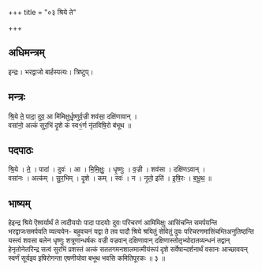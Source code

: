 +++
title = "०३ श्रिये ते"

+++
## अधिमन्त्रम्
इन्द्रः। भरद्वाजो बार्हस्पत्यः। त्रिष्टुप्।

## मन्त्रः
श्रि॒ये ते॒ पादा॒ दुव॒ आ मि॑मिक्षुर्धृ॒ष्णुर्व॒ज्री शव॑सा॒ दक्षि॑णावान् ।  
वसा॑नो॒ अत्कं॑ सुर॒भिं दृ॒शे कं स्व१॒॑र्ण नृ॑तविषि॒रो ब॑भूथ ॥

## पदपाठः
श्रि॒ये । ते॒ । पादा॑ । दुवः॑ । आ । मि॒मि॒क्षुः॒ । धृ॒ष्णुः । व॒ज्री । शव॑सा । दक्षि॑णऽवान् ।  
वसा॑नः । अत्क॑म् । सु॒र॒भिम् । दृ॒शे । कम् । स्वः॑ । न । नृ॒तो॒ इति॑ । इ॒षि॒रः । ब॒भू॒थ॒ ॥

## भाष्यम्
हेइन्द्र श्रिये ऎश्वर्यार्थं ते त्वदीययोः पादा पादयोः दुवः परिचरणं आमिमिक्षुः आसिंचन्ति समर्पयन्ति भरद्वाजःसमर्पयति व्यत्ययेन- बहुवचनं यद्वा ते तव पादौ श्रिये श्रयितुं सेवितुं दुवः परिचरणमासिंचम्तिअनुतिष्ठन्ति यस्त्वं शवसा बलेन धृष्णुः शत्रूणान्धर्षकः वज्री वज्रवान् दक्षिणावान् दक्षिणास्तोतृभ्योदातव्यन्धनं तद्वान् हेनृतोनेतरिन्द्र सत्वं सुरभिं प्रशस्तं अत्कं सततगमनशालमात्मीयंरूपं दृशे सर्वेषान्दर्शनार्थं वसानः आच्छावयन् स्वर्णं सूर्यइव इषिरोगन्ता एषणीयोवा बभूथ भवसि कमितिपूरकः ॥ ३ ॥